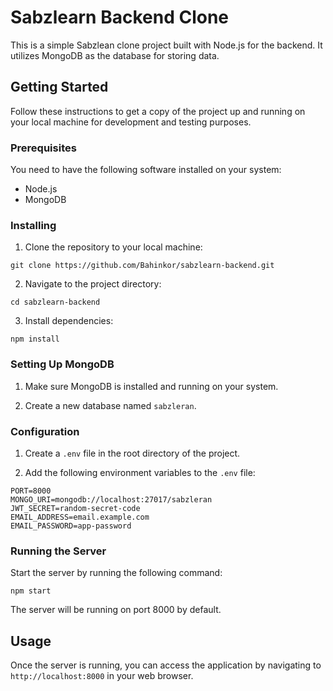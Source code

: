 # Sabzlearn Backend Clone

This is a simple Sabzlean clone project built with Node.js for the backend. It utilizes MongoDB as the database for storing data.

## Getting Started

Follow these instructions to get a copy of the project up and running on your local machine for development and testing purposes.

### Prerequisites

You need to have the following software installed on your system:

- Node.js
- MongoDB

### Installing

1. Clone the repository to your local machine:

```
git clone https://github.com/Bahinkor/sabzlearn-backend.git
```

2. Navigate to the project directory:

```
cd sabzlearn-backend
```

3. Install dependencies:

```
npm install
```

### Setting Up MongoDB

1. Make sure MongoDB is installed and running on your system.

2. Create a new database named `sabzleran`.

### Configuration

1. Create a `.env` file in the root directory of the project.

2. Add the following environment variables to the `.env` file:

```
PORT=8000
MONGO_URI=mongodb://localhost:27017/sabzleran
JWT_SECRET=random-secret-code
EMAIL_ADDRESS=email.example.com
EMAIL_PASSWORD=app-password
```

### Running the Server

Start the server by running the following command:

```
npm start
```

The server will be running on port 8000 by default.

## Usage

Once the server is running, you can access the application by navigating to `http://localhost:8000` in your web browser.